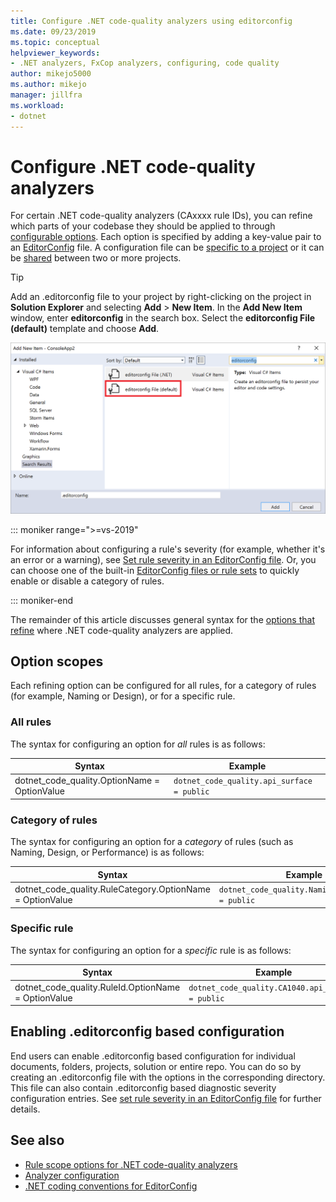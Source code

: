 ```yaml
---
title: Configure .NET code-quality analyzers using editorconfig
ms.date: 09/23/2019
ms.topic: conceptual
helpviewer_keywords:
- .NET analyzers, FxCop analyzers, configuring, code quality
author: mikejo5000
ms.author: mikejo
manager: jillfra
ms.workload:
- dotnet
---
```

# Configure .NET code-quality analyzers

For certain .NET code-quality analyzers (CAxxxx rule IDs), you can refine which parts of your codebase they should be applied to through [configurable options](fxcop-analyzer-options.md). Each option is specified by adding a key-value pair to an [EditorConfig](https://editorconfig.org) file. A configuration file can be [specific to a project](#per-project-configuration) or it can be [shared](#shared-configuration) between two or more projects.

> [!TIP]
> Add an .editorconfig file to your project by right-clicking on the project in **Solution Explorer** and selecting **Add** > **New Item**. In the **Add New Item** window, enter **editorconfig** in the search box. Select the **editorconfig File (default)** template and choose **Add**.
>
> ![Add editorconfig file to project in Visual Studio](media/add-editorconfig-file.png)

::: moniker range=">=vs-2019"

For information about configuring a rule's severity (for example, whether it's an error or a warning), see [Set rule severity in an EditorConfig file](use-roslyn-analyzers.md#set-rule-severity-in-an-editorconfig-file). Or, you can choose one of the built-in [EditorConfig files or rule sets](analyzer-rule-sets.md) to quickly enable or disable a category of rules.

::: moniker-end

The remainder of this article discusses general syntax for the [options that refine](fxcop-analyzer-options.md) where .NET code-quality analyzers are applied.

## Option scopes

Each refining option can be configured for all rules, for a category of rules (for example, Naming or Design), or for a specific rule.

### All rules

The syntax for configuring an option for *all* rules is as follows:

|Syntax|Example|
|-|-|
| dotnet_code_quality.OptionName = OptionValue | `dotnet_code_quality.api_surface = public` |

### Category of rules

The syntax for configuring an option for a *category* of rules (such as Naming, Design, or Performance) is as follows:

|Syntax|Example|
|-|-|
| dotnet_code_quality.RuleCategory.OptionName = OptionValue | `dotnet_code_quality.Naming.api_surface = public` |

### Specific rule

The syntax for configuring an option for a *specific* rule is as follows:

|Syntax|Example|
|-|-|
| dotnet_code_quality.RuleId.OptionName = OptionValue | `dotnet_code_quality.CA1040.api_surface = public` |

## Enabling .editorconfig based configuration

End users can enable .editorconfig based configuration for individual documents, folders, projects, solution or entire repo. You can do so by creating an .editorconfig file with the options in the corresponding directory. This file can also contain .editorconfig based diagnostic severity configuration entries. See [set rule severity in an EditorConfig file](use-roslyn-analyzers.md#set-rule-severity-in-an-editorconfig-file) for further details.

## See also

- [Rule scope options for .NET code-quality analyzers](fxcop-analyzer-options.md)
- [Analyzer configuration](https://github.com/dotnet/roslyn-analyzers/blob/master/docs/Analyzer%20Configuration.md)
- [.NET coding conventions for EditorConfig](../ide/editorconfig-code-style-settings-reference.md)

